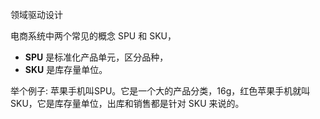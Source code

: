 领域驱动设计


电商系统中两个常见的概念 SPU 和 SKU，
- **SPU** 是标准化产品单元，区分品种，
- **SKU** 是库存量单位。

举个例子: 苹果手机叫SPU。它是一个大的产品分类，16g，红色苹果手机就叫 SKU，它是库存量单位，出库和销售都是针对 SKU 来说的。
